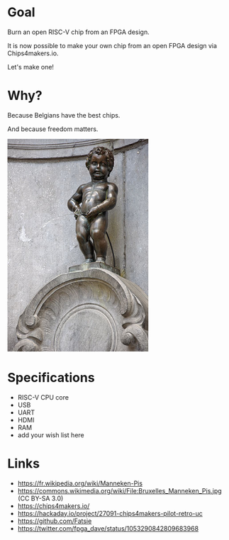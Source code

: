 Goal
====

Burn an open RISC-V chip from an FPGA design.

It is now possible to make your own chip from an open FPGA design via Chips4makers.io.

Let's make one!

Why?
====

Because Belgians have the best chips.

And because freedom matters.

![Belgians](manneken-pis-wikipedia.jpg)

Specifications
==============

* RISC-V CPU core
* USB
* UART
* HDMI
* RAM
* add your wish list here

Links
=====

* https://fr.wikipedia.org/wiki/Manneken-Pis
* https://commons.wikimedia.org/wiki/File:Bruxelles_Manneken_Pis.jpg (CC BY-SA 3.0)
* https://chips4makers.io/
* https://hackaday.io/project/27091-chips4makers-pilot-retro-uc
* https://github.com/Fatsie
* https://twitter.com/fpga_dave/status/1053290842809683968
